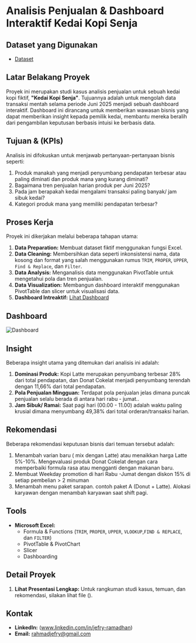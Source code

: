 # Analisis Penjualan & Dashboard Interaktif Kedai Kopi Senja

## Dataset yang Digunakan
- <a href="https://github.com/jefryramadhan/Data-Analysis-Dashboard/blob/main/Analisis%20Penjualan-Kedai%20kopi%20senja.xlsx">Dataset</a>

## Latar Belakang Proyek
Proyek ini merupakan studi kasus analisis penjualan untuk sebuah kedai kopi fiktif, **"Kedai Kopi Senja"**. Tujuannya adalah untuk mengolah data transaksi mentah selama periode Juni 2025 menjadi sebuah dashboard interaktif. Dashboard ini dirancang untuk memberikan wawasan bisnis yang dapat memberikan insight kepada pemilik kedai, membantu mereka beralih dari pengambilan keputusan berbasis intuisi ke berbasis data.

## Tujuan & (KPIs)
Analisis ini difokuskan untuk menjawab pertanyaan-pertanyaan bisnis seperti:
1. Produk manakah yang menjadi penyumbang pendapatan terbesar atau paling diminati dan produk mana yang kurang diminati?
2. Bagaimana tren penjualan harian produk per Juni 2025?
3. Pada jam berapakah kedai mengalami transaksi paling banyak/ jam sibuk kedai?
4. Kategori produk mana yang memiliki pendapatan terbesar?

## Proses Kerja
Proyek ini dikerjakan melalui beberapa tahapan utama:
1. **Data Preparation:** Membuat dataset fiktif menggunakan fungsi Excel.
2. **Data Cleaning:** Membersihkan data seperti inkonsistensi nama, data kosong dan format yang salah menggunakan rumus `TRIM`, `PROPER`, `UPPER`, `Find & Replace`, dan `Filter`.
3. **Data Analysis:** Menganalisis data menggunakan PivotTable untuk mengetahui pola dan tren penjualan.
4. **Data Visualization:** Membangun dashboard interaktif menggunakan PivotTable dan slicer untuk visualisasi data.
5. **Dashboard Intreaktif:** <a href="https://github.com/jefryramadhan/Data-Analysis-Dashboard/blob/main/Dashboard.png">Lihat Dashboard</a>

## Dashboard
![Dashboard](https://github.com/user-attachments/assets/1dd7f86f-c2f0-434b-9984-6bcb189d12a7)


## Insight
Beberapa insight utama yang ditemukan dari analisis ini adalah:
1. **Dominasi Produk:** Kopi Latte merupakan penyumbang terbesar 28% dari total pendapatan, dan Donat Cokelat menjadi penyumbang terendah dengan 11,66% dari total pendapatan.
2. **Pola Penjualan Mingguan:** Terdapat pola penjualan jelas dimana puncak penjualan selalu berada di antara hari rabu - jumat..
3. **Jam Sibuk/ Ramai:** Saat pagi hari (00.00 - 11.00) adalah waktu paling krusial dimana menyumbang 49,38% dari total orderan/transaksi harian.

## Rekomendasi 
Beberapa rekomendasi keputusan bisnis dari temuan tersebut adalah:
1. Menambah varian baru ( mix dengan Latte) atau menaikkan harga Latte 5%-10%.
Mengevaluasi produk Donat Cokelat dengan cara memperbaiki formula rasa atau mengganti dengan makanan baru.
2. Membuat Weekday promotion di hari Rabu -Jumat dengan diskon 15% di setiap pembelian > 2 minuman
3. Menambah menu paket sarapan. contoh paket  A (Donut + Latte).
Alokasi karyawan dengan menambah karyawan saat shift pagi.
   
## Tools
* **Microsoft Excel:**
    * Formula & Functions (`TRIM`, `PROPER`, `UPPER`, `VLOOKUP`,`FIND & REPLACE`, dan `FILTER`)
    * PivotTable & PivotChart
    * Slicer
    * Dashboarding

## Detail Proyek
1. **Lihat Presentasi Lengkap:** Untuk rangkuman studi kasus, temuan, dan rekomendasi, silakan lihat file ().

## Kontak
* **LinkedIn:** (www.linkedin.com/in/jefry-ramadhan)
* **Email:** rahmadjefry@gmail.com 


